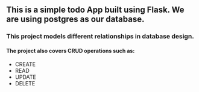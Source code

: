 ## This is  a simple todo App built using Flask.  We are using postgres as our database.

### This project models different relationships  in database design.

#### The project also covers CRUD operations such as:
- CREATE
- READ
- UPDATE
- DELETE